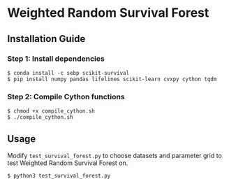 # Weighted Random Survival Forest

## Installation Guide

### Step 1: Install dependencies
```
$ conda install -c sebp scikit-survival
$ pip install numpy pandas lifelines scikit-learn cvxpy cython tqdm
```

### Step 2: Compile Cython functions
```
$ chmod +x compile_cython.sh
$ ./compile_cython.sh
```

## Usage

Modify `test_survival_forest.py` to choose datasets and parameter grid to test Weighted Random Survival Forest on.

```
$ python3 test_survival_forest.py
```